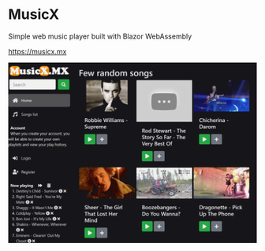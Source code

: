 # MusicX

Simple web music player built with Blazor WebAssembly

<https://musicx.mx>

![Screenshot](assets/screenshot.png)
